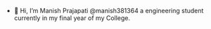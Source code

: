 - 👋 Hi, I’m  Manish Prajapati @manish381364 a engineering student currently in my final year of my College.


